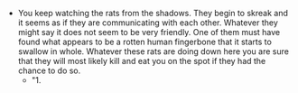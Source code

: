 - You keep watching the rats from the shadows. They begin to skreak and it seems as if they are communicating with each other. Whatever they might say it does not seem to be very friendly. One of them must have found what appears to be a rotten human fingerbone that it starts to swallow in whole. Whatever these rats are doing down here you are sure that they will most likely kill and eat you on the spot if they had the chance to do so.
	- "1.